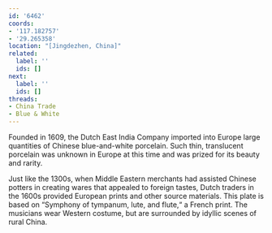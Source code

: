 ```yaml
---
id: '6462'
coords:
- '117.182757'
- '29.265358'
location: "[Jingdezhen, China]"
related:
  label: ''
  ids: []
next:
  label: ''
  ids: []
threads:
- China Trade
- Blue & White
---
```


Founded in 1609, the Dutch East India Company imported into Europe large quantities of Chinese blue-and-white porcelain. Such thin, translucent porcelain was unknown in Europe at this time and was prized for its beauty and rarity.

Just like the 1300s, when Middle Eastern merchants had assisted Chinese potters in creating wares that appealed to foreign tastes, Dutch traders in the 1600s provided European prints and other source materials. This plate is based on “Symphony of tympanum, lute, and flute,“ a French print. The musicians wear Western costume, but are surrounded by idyllic scenes of rural China.
